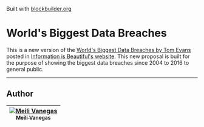 Built with [blockbuilder.org](http://blockbuilder.org)

# World's Biggest Data Breaches

This is a new version of the [World's Biggest Data Breaches by Tom Evans](http://www.informationisbeautiful.net/visualizations/worlds-biggest-data-breaches-hacks/) posted in [Information is Beautiful's website](http://www.informationisbeautiful.net/). This new proposal is built for the purpose of showing the biggest data breaches since 2004 to 2016 to general public. 

---
## Author

<!-- Contributors table START -->
| [![Meili Vanegas](https://avatars.githubusercontent.com/mvanegas10?s=100)<br /><sub>Meili Vanegas</sub>](https://github.com/mvanegas10)<br /> |
| :---: |

<!-- Contributors table END -->
